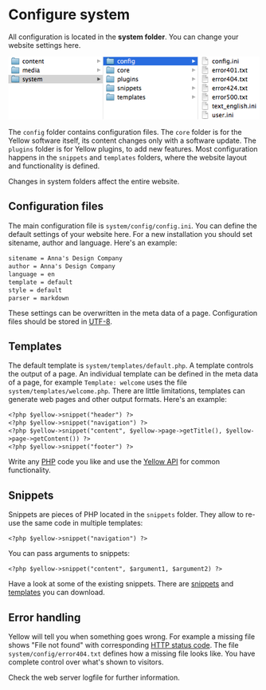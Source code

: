 Configure system
================

All configuration is located in the **system folder**. You can change your website settings here.

![Screenshot](picture_system.png?raw=true)

The `config` folder contains configuration files. The `core` folder is for the Yellow software itself, its content changes only with a software update. The `plugins` folder is for Yellow plugins, to add new features. Most configuration happens in the `snippets` and `templates` folders, where the website layout and functionality is defined.

Changes in system folders affect the entire website.

Configuration files
-------------------
The main configuration file is `system/config/config.ini`. You can define the default settings of your website here. For a new installation you should set sitename, author and language. Here's an example:

    sitename = Anna's Design Company
    author = Anna's Design Company
    language = en
    template = default
    style = default
    parser = markdown

These settings can be overwritten in the meta data of a page. Configuration files should be stored in [UTF-8](http://en.wikipedia.org/wiki/UTF-8).

Templates
---------
The default template is `system/templates/default.php`. A template controls the output of a page. An individual template can be defined in the meta data of a page, for example `Template: welcome` uses the file `system/templates/welcome.php`. There are little limitations, templates can generate web pages and other output formats. Here's an example:

    <?php $yellow->snippet("header") ?>
    <?php $yellow->snippet("navigation") ?>
    <?php $yellow->snippet("content", $yellow->page->getTitle(), $yellow->page->getContent()) ?>
    <?php $yellow->snippet("footer") ?>

Write any [PHP](https://en.wikipedia.org/wiki/PHP) code you like and use the [Yellow API](yellowapi.md) for common functionality.

Snippets
--------
Snippets are pieces of PHP located in the `snippets` folder. They allow to re-use the same code in multiple templates:

    <?php $yellow->snippet("navigation") ?>

You can pass arguments to snippets:

    <?php $yellow->snippet("content", $argument1, $argument2) ?>

Have a look at some of the existing snippets. There are [snippets](https://github.com/markseu/yellowcms-extensions/tree/master/snippets)  and [templates](https://github.com/markseu/yellowcms-extensions/tree/master/templates) you can download.

Error handling
--------------
Yellow will tell you when something goes wrong. For example a missing file shows "File not found" with corresponding [HTTP status code](http://en.wikipedia.org/wiki/List_of_HTTP_status_codes). The file `system/config/error404.txt` defines how a missing file looks like. You have complete control over what's shown to visitors. 

Check the web server logfile for further information.